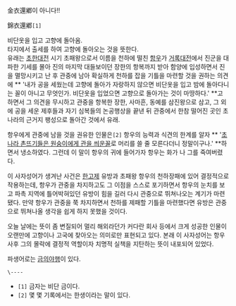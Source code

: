 金衣還鄕이 아니다!!

錦衣還鄕`[1]`

비단옷을 입고 고향에 돌아옴.  
타지에서 출세를 하여 고향에 돌아오는 것을 뜻한다.  
유래는 [초한대전](%EC%B4%88%ED%95%9C%EB%8C%80%EC%A0%84.md) 시기 초패왕으로서 이름을 천하에 떨친
[항우](%ED%95%AD%EC%9A%B0.md)가
[거록대전](%EA%B1%B0%EB%A1%9D%EB%8C%80%EC%A0%84.md)에서 진군을 대파한 기세를 몰아 진의 마지막
대들보이던 장한의 항복까지 받아 함양에 입성하면서 진을 멸망시키고 난 후 관중에 남아 확실하게 천하를 잡을 기틀을 마련할 것을 권하는 의견에
** '내가 공을 세웠는데 고향에 돌아가 자랑하지 않으면 비단옷을 입고 밤에 돌아다니는 꼴이 아니고 무엇인가. 비단옷을 입었으면 고향으로
돌아가는 것이 마땅하다.' **고 하면서 그 의견을 무시하고 관중을 항복한 장한, 사마흔, 동예를 삼진왕으로 삼고, 그 외에 공을 세운
제후들과 자기 심복들의 논공행상을 끝낸 뒤 관중에서 한참 떨어진 곳인 초나라의 근거지 팽성으로 돌아간 것에서 유래.

항우에게 관중에 남을 것을 권유한 인물은`[2]` 항우의 능력과 식견의 한계를 알자 ** '[초나라 촌뜨기들은 원숭이에게 관을 씌운꼴](%EC%B4%88%EC%9D%B8%EB%AA%A9%ED%9B%84%EC%9D%B4%EA%B4%80.md)로 머리를 쓸 줄
모른다더니 정말이구나.' **하면서 냉소하였다. 그런데 이 말이 항우의 귀에 들어가자 항우는 화가 나 그를 죽여버렸다.

이 사자성어가 생겨난 사건은 [한고제](%ED%95%9C%EA%B3%A0%EC%A0%9C.md) 유방과 초패왕 항우의 천하장패에 있어
결정적으로 작용하는데, 항우가 관중을 차지하고도 그 이점을 스스로 포기하면서 항우의 눈치를 보고 파촉 지역에 틀어박혀있던 유방이 힘을 길러
다시 관중으로 뛰쳐나오는 계기가 마련됐다. 만약 항우가 관중을 쭉 차지하면서 천하를 제패할 기틀을 마련했다면 유방은 관중으로 뛰쳐나올 생각을
쉽게 하지 못했을 것이다.

오늘 날에는 뜻이 좀 변질되어 멀리 해외라던가 커다란 회사 등에서 크게 성공한 인물이 오랜만에 고향이나 고국에 찾아오는 의미로만 표현되고
있다. 본래 이 사자성어는 항우 사후 그의 몰락에 결정적 역할이자 치명적 실책을 지탄하는 뜻이 내포되어 있었다.

파생어로는 [금의야행](%EA%B8%88%EC%9D%98%EC%95%BC%ED%96%89.md)이 있다.

`\----`

  * `[1]` 금자는 비단 금이다.
  * `[2]` 몇 몇 기록에서는 한생이라는 말이 있다.

